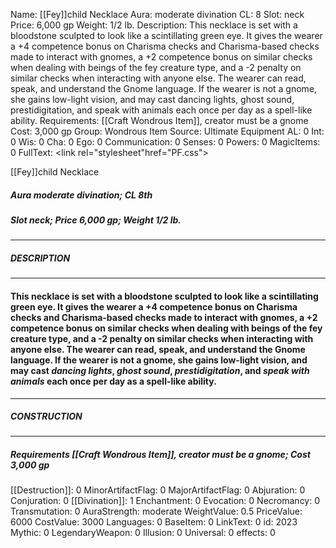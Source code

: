 Name: [[Fey]]child Necklace
Aura: moderate divination
CL: 8
Slot: neck
Price: 6,000 gp
Weight: 1/2 lb.
Description: This necklace is set with a bloodstone sculpted to look like a scintillating green eye. It gives the wearer a +4 competence bonus on Charisma checks and Charisma-based checks made to interact with gnomes, a +2 competence bonus on similar checks when dealing with beings of the fey creature type, and a -2 penalty on similar checks when interacting with anyone else. The wearer can read, speak, and understand the Gnome language. If the wearer is not a gnome, she gains low-light vision, and may cast dancing lights, ghost sound, prestidigitation, and speak with animals each once per day as a spell-like ability.
Requirements: [[Craft Wondrous Item]], creator must be a gnome
Cost: 3,000 gp
Group: Wondrous Item
Source: Ultimate Equipment
AL: 0
Int: 0
Wis: 0
Cha: 0
Ego: 0
Communication: 0
Senses: 0
Powers: 0
MagicItems: 0
FullText: <link rel="stylesheet"href="PF.css"><div class="heading"><p class="alignleft">[[Fey]]child Necklace</p><div style="clear: both;"></div></div><div><h5><b>Aura </b>moderate divination; <b>CL </b>8th</h5><h5><b>Slot </b>neck; <b>Price </b>6,000 gp; <b>Weight </b>1/2 lb.</h5></div><hr/><div><h5><b>DESCRIPTION</b></h5></div><hr/><div><h4><p>This necklace is set with a bloodstone sculpted to look like a scintillating green eye. It gives the wearer a +4 competence bonus on Charisma checks and Charisma-based checks made to interact with gnomes, a +2 competence bonus on similar checks when dealing with beings of the fey creature type, and a -2 penalty on similar checks when interacting with anyone else. The wearer can read, speak, and understand the Gnome language. If the wearer is not a gnome, she gains low-light vision, and may cast <i>dancing lights</i>, <i>ghost sound</i>, <i>prestidigitation</i>, and <i>speak with animals</i> each once per day as a spell-like ability.</p></h4></div><hr/><div><h5><b>CONSTRUCTION</b></h5></div><hr/><div><h5><b>Requirements </b>[[Craft Wondrous Item]], creator must be a gnome; <b>Cost </b>3,000 gp</h5></div>
[[Destruction]]: 0
MinorArtifactFlag: 0
MajorArtifactFlag: 0
Abjuration: 0
Conjuration: 0
[[Divination]]: 1
Enchantment: 0
Evocation: 0
Necromancy: 0
Transmutation: 0
AuraStrength: moderate
WeightValue: 0.5
PriceValue: 6000
CostValue: 3000
Languages: 0
BaseItem: 0
LinkText: 0
id: 2023
Mythic: 0
LegendaryWeapon: 0
Illusion: 0
Universal: 0
effects: 0
